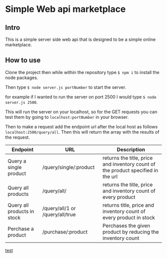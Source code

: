 # Simple Web api marketplace

## Intro

This is a simple server side web api that is designed to be a simple online marketplace.

## How to use

Clone the project then while within the repository type `$ npm i` to install the node packages.

Then type `$ node server.js portNumber` to start the server. 

for example if I wanted to run the server on port 2500 I would type `$ node server.js 2500`.

This will run the server on your localhost, so for the GET requests you can test them by going to `localhost:portNumber` in your browser.

Then to make a request add the endpoint url after the local host as follows `localhost:2500/query/all`. Then this will return the array with the results of the request.

| Endpoint | URL | Description |
| --------- | --- | ------- |
| Query a single product | /query/single/:product | returns the title, price and inventory count of the product specified in the url |
| Query all products | /query/all/ | returns the title, price and inventory count of every product |
| Query all products in stock | /query/all/1 or /query/all/true | returns title, price and inventory count of every product in stock |
| Perchase a product | /purchase/:product | Perchases the given product by reducing the inventory count |


[test](https://www.getpostman.com/)